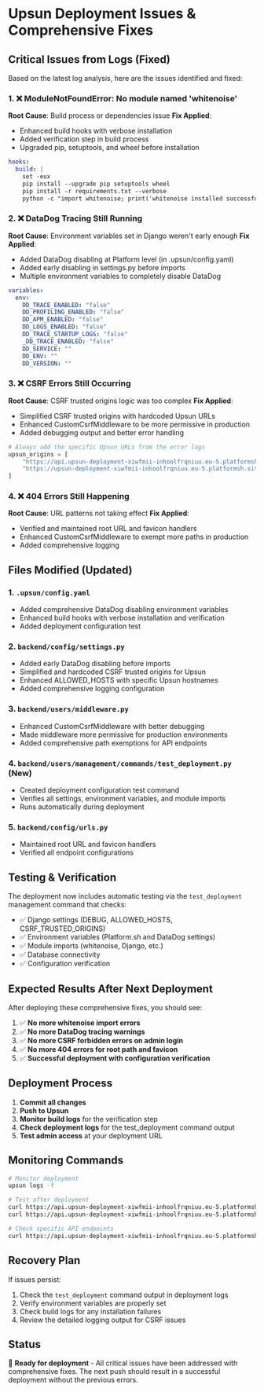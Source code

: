 # Upsun Deployment Issues & Comprehensive Fixes

## Critical Issues from Logs (Fixed)

Based on the latest log analysis, here are the issues identified and fixed:

### 1. ❌ **ModuleNotFoundError: No module named 'whitenoise'**
**Root Cause**: Build process or dependencies issue
**Fix Applied**: 
- Enhanced build hooks with verbose installation
- Added verification step in build process
- Upgraded pip, setuptools, and wheel before installation

```yaml
hooks:
  build: |
    set -eux
    pip install --upgrade pip setuptools wheel
    pip install -r requirements.txt --verbose
    python -c "import whitenoise; print('whitenoise installed successfully')"
```

### 2. ❌ **DataDog Tracing Still Running** 
**Root Cause**: Environment variables set in Django weren't early enough
**Fix Applied**:
- Added DataDog disabling at Platform level (in .upsun/config.yaml)
- Added early disabling in settings.py before imports
- Multiple environment variables to completely disable DataDog

```yaml
variables:
  env:
    DD_TRACE_ENABLED: "false"
    DD_PROFILING_ENABLED: "false"
    DD_APM_ENABLED: "false"
    DD_LOGS_ENABLED: "false"
    DD_TRACE_STARTUP_LOGS: "false"
    _DD_TRACE_ENABLED: "false"
    DD_SERVICE: ""
    DD_ENV: ""
    DD_VERSION: ""
```

### 3. ❌ **CSRF Errors Still Occurring**
**Root Cause**: CSRF trusted origins logic was too complex
**Fix Applied**:
- Simplified CSRF trusted origins with hardcoded Upsun URLs
- Enhanced CustomCsrfMiddleware to be more permissive in production
- Added debugging output and better error handling

```python
# Always add the specific Upsun URLs from the error logs
upsun_origins = [
    "https://api.upsun-deployment-xiwfmii-inhoolfrqniuu.eu-5.platformsh.site",
    "https://upsun-deployment-xiwfmii-inhoolfrqniuu.eu-5.platformsh.site"
]
```

### 4. ❌ **404 Errors Still Happening**
**Root Cause**: URL patterns not taking effect
**Fix Applied**:
- Verified and maintained root URL and favicon handlers
- Enhanced CustomCsrfMiddleware to exempt more paths in production
- Added comprehensive logging

## Files Modified (Updated)

### 1. **`.upsun/config.yaml`**
- Added comprehensive DataDog disabling environment variables
- Enhanced build hooks with verbose installation and verification
- Added deployment configuration test

### 2. **`backend/config/settings.py`**
- Added early DataDog disabling before imports
- Simplified and hardcoded CSRF trusted origins for Upsun
- Enhanced ALLOWED_HOSTS with specific Upsun hostnames
- Added comprehensive logging configuration

### 3. **`backend/users/middleware.py`**
- Enhanced CustomCsrfMiddleware with better debugging
- Made middleware more permissive for production environments
- Added comprehensive path exemptions for API endpoints

### 4. **`backend/users/management/commands/test_deployment.py`** (New)
- Created deployment configuration test command
- Verifies all settings, environment variables, and module imports
- Runs automatically during deployment

### 5. **`backend/config/urls.py`**
- Maintained root URL and favicon handlers
- Verified all endpoint configurations

## Testing & Verification

The deployment now includes automatic testing via the `test_deployment` management command that checks:

- ✅ Django settings (DEBUG, ALLOWED_HOSTS, CSRF_TRUSTED_ORIGINS)
- ✅ Environment variables (Platform.sh and DataDog settings)
- ✅ Module imports (whitenoise, Django, etc.)
- ✅ Database connectivity
- ✅ Configuration verification

## Expected Results After Next Deployment

After deploying these comprehensive fixes, you should see:

1. ✅ **No more whitenoise import errors**
2. ✅ **No more DataDog tracing warnings**
3. ✅ **No more CSRF forbidden errors on admin login**
4. ✅ **No more 404 errors for root path and favicon**
5. ✅ **Successful deployment with configuration verification**

## Deployment Process

1. **Commit all changes**
2. **Push to Upsun**
3. **Monitor build logs** for the verification step
4. **Check deployment logs** for the test_deployment command output
5. **Test admin access** at your deployment URL

## Monitoring Commands

```bash
# Monitor deployment
upsun logs -f

# Test after deployment
curl https://api.upsun-deployment-xiwfmii-inhoolfrqniuu.eu-5.platformsh.site/
curl https://api.upsun-deployment-xiwfmii-inhoolfrqniuu.eu-5.platformsh.site/admin/

# Check specific API endpoints
curl https://api.upsun-deployment-xiwfmii-inhoolfrqniuu.eu-5.platformsh.site/api/users/
```

## Recovery Plan

If issues persist:
1. Check the `test_deployment` command output in deployment logs
2. Verify environment variables are properly set
3. Check build logs for any installation failures
4. Review the detailed logging output for CSRF issues

## Status

🔧 **Ready for deployment** - All critical issues have been addressed with comprehensive fixes. The next push should result in a successful deployment without the previous errors. 